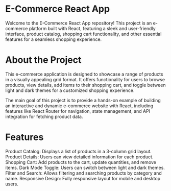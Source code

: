 # E-Commerce React App
Welcome to the E-Commerce React App repository! This project is an e-commerce platform built with React, featuring a sleek and user-friendly interface, product catalog, shopping cart functionality, and other essential features for a seamless shopping experience.

# About the Project
This e-commerce application is designed to showcase a range of products in a visually appealing grid format. It offers functionality for users to browse products, view details, add items to their shopping cart, and toggle between light and dark themes for a customized shopping experience.

The main goal of this project is to provide a hands-on example of building an interactive and dynamic e-commerce website with React, including features like React Router for navigation, state management, and API integration for fetching product data.

# Features
Product Catalog: Displays a list of products in a 3-column grid layout.
Product Details: Users can view detailed information for each product.
Shopping Cart: Add products to the cart, update quantities, and remove items.
Dark Mode Toggle: Users can switch between light and dark themes.
Filter and Search: Allows filtering and searching products by category and name.
Responsive Design: Fully responsive layout for mobile and desktop users.
